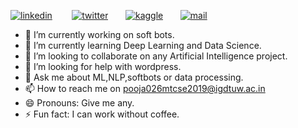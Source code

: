 
[![linkedin](https://github.com/arpit-dwivedi/arpit-dwivedi.github.io/blob/master/assets/img/Webp.net-resizeimage.png)](https://www.linkedin.com/in/dwivedi-arpit/)&nbsp;&nbsp;&nbsp;&nbsp;&nbsp;&nbsp;&nbsp;
[![twitter](https://github.com/arpit-dwivedi/arpit-dwivedi.github.io/blob/master/assets/img/ttt.png)](https://twitter.com/sdwivediarpit)&nbsp;&nbsp;&nbsp;&nbsp;&nbsp;&nbsp;&nbsp;[![kaggle](https://github.com/arpit-dwivedi/arpit-dwivedi/blob/master/kaggle.png)](https://www.kaggle.com/arpitdw)&nbsp;&nbsp;&nbsp;&nbsp;&nbsp;&nbsp;&nbsp;[![mail](https://github.com/arpit-dwivedi/arpit-dwivedi/blob/master/m1.png)](mailto:8arpitdwivedi798@gmail.com)
 
  
 
 

- 🔭 I’m currently working on soft bots.
- 🌱 I’m currently learning Deep Learning and Data Science.
- 👯 I’m looking to collaborate on any Artificial Intelligence project.
- 🤔 I’m looking for help with wordpress.
- 💬 Ask me about ML,NLP,softbots or data processing.
- 📫 How to reach me on pooja026mtcse2019@igdtuw.ac.in
- 😄 Pronouns: Give me any.
- ⚡ Fun fact: I can work without coffee.
